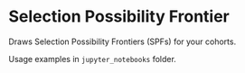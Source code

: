 # Selection Possibility Frontier

Draws Selection Possibility Frontiers (SPFs) for your cohorts.

Usage examples in `jupyter_notebooks` folder.
